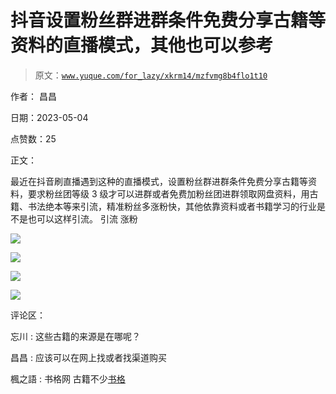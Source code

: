 # 抖音设置粉丝群进群条件免费分享古籍等资料的直播模式，其他也可以参考

> 原文：[`www.yuque.com/for_lazy/xkrm14/mzfvmg8b4flo1t10`](https://www.yuque.com/for_lazy/xkrm14/mzfvmg8b4flo1t10)

作者： 昌昌

日期：2023-05-04

点赞数：25

正文：

最近在抖音刷直播遇到这种的直播模式，设置粉丝群进群条件免费分享古籍等资料，要求粉丝团等级 3 级才可以进群或者免费加粉丝团进群领取网盘资料，用古籍、书法绝本等来引流，精准粉丝多涨粉快，其他依靠资料或者书籍学习的行业是不是也可以这样引流。 引流 涨粉

![](img/e43335b5cb5c69eefbc80735ef4fd9ca.png)  

![](img/58add41916545efea078f7ddbc45e322.png)  

![](img/36774b8014f1150b37e8fc6c27fe3849.png)  

![](img/31a25a87a0eacce6f8f5e0709384b63d.png)  

评论区：

忘川 : 这些古籍的来源是在哪呢？

昌昌 : 应该可以在网上找或者找渠道购买

楓之語 : 书格网 古籍不少[书格](https://new.shuge.org/)



